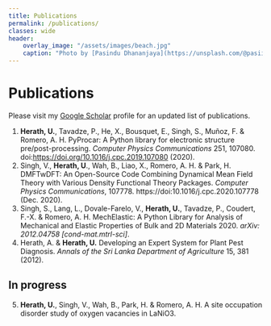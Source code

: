 ```yaml
---
title: Publications 
permalink: /publications/
classes: wide
header:
    overlay_image: "/assets/images/beach.jpg"
    caption: "Photo by [Pasindu Dhananjaya](https://unsplash.com/@pasiiijay) on [Unsplash](https://unsplash.com)"
---
```


# Publications

Please visit my [Google Scholar](https://scholar.google.com/citations?user=m6VPFYoAAAAJ&hl=en&authuser=1) profile for an updated list of publications. 

1. **Herath, U.**, Tavadze, P., He, X., Bousquet, E., Singh, S., Muñoz, F. & Romero, A. H. PyProcar: A Python library for electronic structure pre/post-processing. *Computer Physics Communications* 251, 107080. doi:https://doi.org/10.1016/j.cpc.2019.107080 (2020).
2. Singh, V., **Herath, U**., Wah, B., Liao, X., Romero, A. H. & Park, H. DMFTwDFT: An Open-Source Code Combining Dynamical Mean Field Theory with Various Density Functional Theory Packages. *Computer Physics Communications*, 107778. https://doi:10.1016/j.cpc.2020.107778 (Dec. 2020).
3. Singh, S., Lang, L., Dovale-Farelo, V., **Herath, U.**, Tavadze, P., Coudert, F.-X. & Romero, A. H. MechElastic: A Python Library for Analysis of Mechanical and Elastic Properties of Bulk and 2D Materials 2020. *arXiv: 2012.04758 [cond-mat.mtrl-sci]*.
4. Herath, A. & **Herath, U.** Developing an Expert System for Plant Pest Diagnosis. *Annals of the Sri Lanka Department of Agriculture* 15, 381 (2012).

## In progress

5. **Herath, U.**, Singh, V., Wah, B., Park, H. & Romero, A. H. A site occupation disorder study of oxygen vacancies in LaNiO3.


